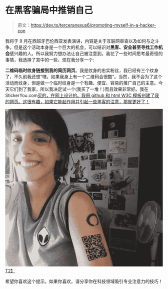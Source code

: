 # 在黑客骗局中推销自己

> 原文：<https://dev.to/terceranexus6/promoting-myself-in-a-hacker-con>

我将于 9 月在西班牙巴伦西亚发表演讲，内容是关于互联网审查以及如何与之斗争。但是这个活动本身是一个巨大的机会，可以结识对**黑客、安全甚至寻找工作机会**感兴趣的人。所以我努力想办法让自己被注意到。我花了一些时间思考最奇怪的事情，我选择了其中的一些，现在我分享一个:

**二维码临时纹身链接到我的简历网页**。我是纹身的忠实粉丝，我已经有三个纹身了，不久前我还想“嘿，如果我身上有一个二维码会很酷”。当然，我不会为了这个活动而纹身，但是做一个临时纹身是一个有趣、便宜、容易的推广自己的主意。今天它们到了我家，所以我决定试一个(我买了一堆！)而且效果非常好。我在 StickerYou.com[买的，在网上设计的。我用 github 和 html W3C 模板创建了我的网页。这很有趣，如果它能起作用并引起一些黑客的注意，那就更好了！](//stickeryou.com)

[![](img/9682375b9d49b3e5bc4b82ff74856c64.png)T2】](https://res.cloudinary.com/practicaldev/image/fetch/s--QM3sGUNZ--/c_limit%2Cf_auto%2Cfl_progressive%2Cq_auto%2Cw_880/https://instagram.fmad3-1.fna.fbcdn.net/t51.2885-15/e35/21040894_353185488428024_1852579150368342016_n.jpg)

希望你喜欢这个提示。如果你喜欢，请分享你在科技领域吸引专业注意力的技巧！